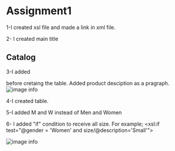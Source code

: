 # Assignment1

1-I created xsl file and made a link in xml file.

2- I created main title  <h2>Catalog</h2>

3-I added <article> before cretaing the table. Added product desciption as a pragraph.
![image info](../asset_Assignment_AddingArticle_Aycan_Lizor_N01534088.png)

4-I created table.

5-I added <td>M</td> and <td>W</td> instead of Men and Women

6- I added "if" condition to receive all size. For example;
 <xsl:if test="@gender = 'Women' and size/@description='Small'">


![image info](../asset_Assignment-_Aycan_Lizor_N01534088.png)